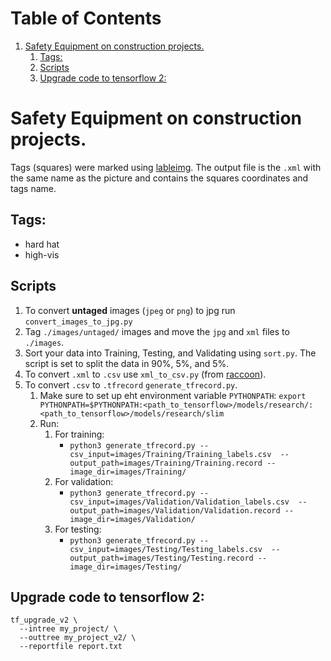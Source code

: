 
# Table of Contents

1.  [<span class="underline">Safety Equipment</span> on construction projects.](#org03c5f06)
    1.  [Tags:](#orgabd40b5)
    2.  [Scripts](#orgbe489c0)
    3.  [Upgrade code to tensorflow 2:](#org7d6e953)


<a id="org03c5f06"></a>

# <span class="underline">Safety Equipment</span> on construction projects.

Tags (squares) were marked using [lableimg](https://github.com/tzutalin/labelImg). 
The output file is the `.xml` with the same name as the picture and contains the squares coordinates and tags name.


<a id="orgabd40b5"></a>

## Tags:

-   hard hat
-   high-vis


<a id="orgbe489c0"></a>

## Scripts

1.  To convert **untaged** images (`jpeg` or `png`) to jpg run `convert_images_to_jpg.py`
2.  Tag `./images/untaged/` images and move the `jpg` and `xml` files to `./images`.
3.  Sort your data into Training, Testing, and Validating using `sort.py`. The script is set to split the data in 90%, 5%, and 5%.
4.  To convert `.xml` to `.csv` use `xml_to_csv.py` (from [raccoon](https://github.com/datitran/raccoon_dataset)).
5.  To convert `.csv` to `.tfrecord` `generate_tfrecord.py`.
    1.  Make sure to set up eht environment variable `PYTHONPATH`:
        `export PYTHONPATH=$PYTHONPATH:<path_to_tensorflow>/models/research/:<path_to_tensorflow>/models/research/slim`
    2.  Run: 
        1.  For training:
            -   `python3 generate_tfrecord.py --csv_input=images/Training/Training_labels.csv  --output_path=images/Training/Training.record --image_dir=images/Training/`
        2.  For validation:
            -   `python3 generate_tfrecord.py --csv_input=images/Validation/Validation_labels.csv  --output_path=images/Validation/Validation.record --image_dir=images/Validation/`
        3.  For testing:
            -   `python3 generate_tfrecord.py --csv_input=images/Testing/Testing_labels.csv  --output_path=images/Testing/Testing.record --image_dir=images/Testing/`


<a id="org7d6e953"></a>

## Upgrade code to tensorflow 2:

    
    tf_upgrade_v2 \
      --intree my_project/ \
      --outtree my_project_v2/ \
      --reportfile report.txt

